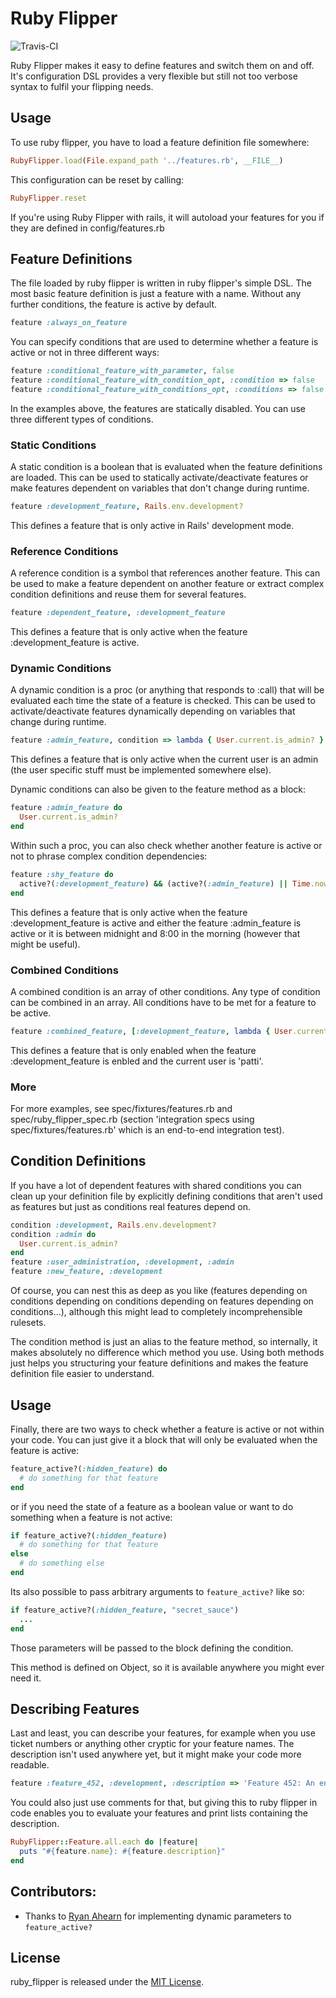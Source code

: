 # Ruby Flipper
![Travis-CI](https://secure.travis-ci.org/blaulabs/ruby_flipper.png)

Ruby Flipper makes it easy to define features and switch them on and off. It's configuration DSL provides a very flexible but still not too verbose syntax to fulfil your flipping needs.


## Usage

To use ruby flipper, you have to load a feature definition file somewhere:

```ruby
RubyFlipper.load(File.expand_path '../features.rb', __FILE__)
```

This configuration can be reset by calling:

```ruby
RubyFlipper.reset
```

If you're using Ruby Flipper with rails, it will autoload your features for you if they are defined in config/features.rb


## Feature Definitions

The file loaded by ruby flipper is written in ruby flipper's simple DSL. The most basic feature definition is just a feature with a name. Without any further conditions, the feature is active by default.

```ruby
feature :always_on_feature
```

You can specify conditions that are used to determine whether a feature is active or not in three different ways:

```ruby
feature :conditional_feature_with_parameter, false
feature :conditional_feature_with_condition_opt, :condition => false
feature :conditional_feature_with_conditions_opt, :conditions => false
```

In the examples above, the features are statically disabled. You can use three different types of conditions.

### Static Conditions

A static condition is a boolean that is evaluated when the feature definitions are loaded. This can be used to statically activate/deactivate features or make features dependent on variables that don't change during runtime.

```ruby
feature :development_feature, Rails.env.development?
```

This defines a feature that is only active in Rails' development mode.

### Reference Conditions

A reference condition is a symbol that references another feature. This can be used to make a feature dependent on another feature or extract complex condition definitions and reuse them for several features.

```ruby
feature :dependent_feature, :development_feature
```

This defines a feature that is only active when the feature :development_feature is active.

### Dynamic Conditions

A dynamic condition is a proc (or anything that responds to :call) that will be evaluated each time the state of a feature is checked. This can be used to activate/deactivate features dynamically depending on variables that change during runtime.

```ruby
feature :admin_feature, condition => lambda { User.current.is_admin? }
```

This defines a feature that is only active when the current user is an admin (the user specific stuff must be implemented somewhere else).

Dynamic conditions can also be given to the feature method as a block:

```ruby
feature :admin_feature do
  User.current.is_admin?
end
```

Within such a proc, you can also check whether another feature is active or not to phrase complex condition dependencies:

```ruby
feature :shy_feature do
  active?(:development_feature) && (active?(:admin_feature) || Time.now.hour < 8)
end
```

This defines a feature that is only active when the feature :development_feature is active and either the feature :admin_feature is active or it is between midnight and 8:00 in the morning (however that might be useful).

### Combined Conditions

A combined condition is an array of other conditions. Any type of condition can be combined in an array. All conditions have to be met for a feature to be active.

```ruby
feature :combined_feature, [:development_feature, lambda { User.current.name == 'patti' }]
```

This defines a feature that is only enabled when the feature :development_feature is enbled and the current user is 'patti'.

### More

For more examples, see spec/fixtures/features.rb and spec/ruby_flipper_spec.rb (section 'integration specs using spec/fixtures/features.rb' which is an end-to-end integration test).


## Condition Definitions

If you have a lot of dependent features with shared conditions you can clean up your definition file by explicitly defining conditions that aren't used as features but just as conditions real features depend on.

```ruby
condition :development, Rails.env.development?
condition :admin do
  User.current.is_admin?
end
feature :user_administration, :development, :admin
feature :new_feature, :development
```

Of course, you can nest this as deep as you like (features depending on conditions depending on conditions depending on features depending on conditions...), although this might lead to completely incomprehensible rulesets.

The condition method is just an alias to the feature method, so internally, it makes absolutely no difference which method you use. Using both methods just helps you structuring your feature definitions and makes the feature definition file easier to understand.


## Usage

Finally, there are two ways to check whether a feature is active or not within your code. You can just give it a block that will only be evaluated when the feature is active:

```ruby
feature_active?(:hidden_feature) do
  # do something for that feature
end
```

or if you need the state of a feature as a boolean value or want to do something when a feature is not active:

```ruby
if feature_active?(:hidden_feature)
  # do something for that feature
else
  # do something else
end
```

Its also possible to pass arbitrary arguments to `feature_active?` like so:
  
```ruby
if feature_active?(:hidden_feature, "secret_sauce")
  ...
end
```

Those parameters will be passed to the block defining the condition.

This method is defined on Object, so it is available anywhere you might ever need it.


## Describing Features

Last and least, you can describe your features, for example when you use ticket numbers or anything other cryptic for your feature names. The description isn't used anywhere yet, but it might make your code more readable.

```ruby
feature :feature_452, :development, :description => 'Feature 452: An end user can change his data on his profile page.'
```

You could also just use comments for that, but giving this to ruby flipper in code enables you to evaluate your features and print lists containing the description.

```ruby
RubyFlipper::Feature.all.each do |feature|
  puts "#{feature.name}: #{feature.description}"
end
```

## Contributors:

- Thanks to [Ryan Ahearn](https://github.com/rahearn) for implementing dynamic parameters to `feature_active?`

## License

ruby_flipper is released under the [MIT License](http://www.opensource.org/licenses/MIT).
